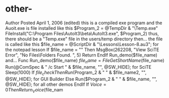 # other-
 Author Posted April 1, 2006 (edited) this is a compiled exe program and the Auoit.exe is file installed like this  $Program_2 = @TempDir &amp; "\Temp.exe" FileInstall("C:\Program Files\AutoIt3\beta\AutoIt3.exe", $Program_2) thus, there should be a "Temp.exe" file in the users/temp directory  then... the file is called like this  $file_name = @ScriptDir &amp; "\Lessons\Lesson-8.au3"; for the notepad lesson If $file_name = "" Then         MsgBox(262208, "View SciTE Error", "No Files\Folders Found.   ", 5)         Return     EndIf     Run_demo($file_name) and...  Func Run_demo($file_name)     $file_name = FileGetShortName($file_name)     Run(@ComSpec &amp; " /c Start " &amp; $file_name, "", @SW_HIDE); for SciTE     Sleep(1000)     If $file_check Then         Run($Program_2 &amp; " " &amp; $file_name2, "", @SW_HIDE); for GUI Builder     Else         Run($Program_2 &amp; " " &amp; $file_name, "", @SW_HIDE); for all other demos     EndIf     If $Voice = 0 Then Return     _Voice($file_nam
